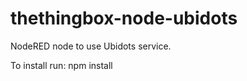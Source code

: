 # thethingbox-node-ubidots

NodeRED node to use Ubidots service.

To install run: 
	npm install




